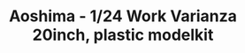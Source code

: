 ---
layout: product
title: "Aoshima - 1/24 Work Varianza 20inch, plastic modelkit"
price: "TBA" 
desc: "N/A"
img_path: "/assets/img/AO53836.webp"
brand: "N/A"
available: false
special_offer: false
new: false
soon: false
cat: "010000"
subcat: "013700"
subsubcat: "0N/A"
sifra: "AO53836"
popular: false
spec: false
---